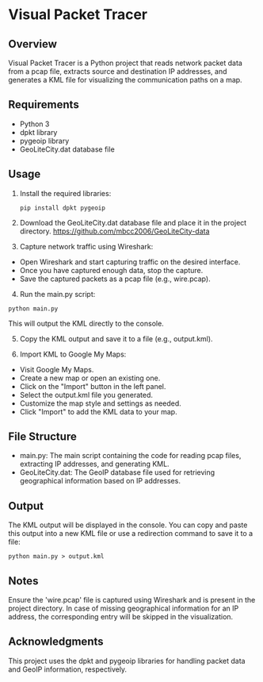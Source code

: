 # Visual Packet Tracer

## Overview

Visual Packet Tracer is a Python project that reads network packet data from a pcap file, extracts source and destination IP addresses, and generates a KML file for visualizing the communication paths on a map.

## Requirements

- Python 3
- dpkt library
- pygeoip library
- GeoLiteCity.dat database file

## Usage

1. Install the required libraries:
   ```
   pip install dpkt pygeoip
   ```

2. Download the GeoLiteCity.dat database file and place it in the project directory.
https://github.com/mbcc2006/GeoLiteCity-data 

3. Capture network traffic using Wireshark:
- Open Wireshark and start capturing traffic on the desired interface.
- Once you have captured enough data, stop the capture.
- Save the captured packets as a pcap file (e.g., wire.pcap).

4. Run the main.py script:
```
python main.py
```
This will output the KML directly to the console.

5. Copy the KML output and save it to a file (e.g., output.kml).

6. Import KML to Google My Maps:
- Visit Google My Maps.
- Create a new map or open an existing one.
- Click on the "Import" button in the left panel.
- Select the output.kml file you generated.
- Customize the map style and settings as needed.
- Click "Import" to add the KML data to your map.

## File Structure

- main.py: The main script containing the code for reading pcap files, extracting IP addresses, and generating KML.
- GeoLiteCity.dat: The GeoIP database file used for retrieving geographical information based on IP addresses.

## Output
The KML output will be displayed in the console. You can copy and paste this output into a new KML file or use a redirection command to save it to a file:
```
python main.py > output.kml
```

## Notes
Ensure the 'wire.pcap' file is captured using Wireshark and is present in the project directory.
In case of missing geographical information for an IP address, the corresponding entry will be skipped in the visualization.

## Acknowledgments
This project uses the dpkt and pygeoip libraries for handling packet data and GeoIP information, respectively.

